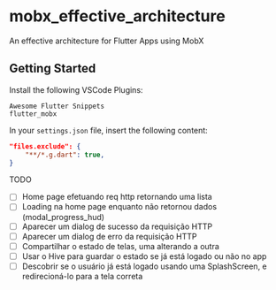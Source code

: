 # mobx_effective_architecture

An effective architecture for Flutter Apps using MobX

## Getting Started

Install the following VSCode Plugins:
```
Awesome Flutter Snippets
flutter_mobx
```

In your `settings.json` file, insert the following content:

```json
"files.exclude": {
    "**/*.g.dart": true,
}
```

TODO
- [ ] Home page efetuando req http retornando uma lista
- [ ] Loading na home page enquanto não retornou dados (modal_progress_hud)
- [ ] Aparecer um dialog de sucesso da requisição HTTP
- [ ] Aparecer um dialog de erro da requisição HTTP
- [ ] Compartilhar o estado de telas, uma alterando a outra
- [ ] Usar o Hive para guardar o estado se já está logado ou não no app
- [ ] Descobrir se o usuário já está logado usando uma SplashScreen, e redirecioná-lo para a tela correta